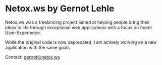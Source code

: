 # Netox.ws by Gernot Lehle

Netox.ws was a freelancing project aimed at helping people bring their ideas to life through exceptional web applications with a focus on fluent User-Experience.

While the original code is now deprecated, I am actively working on a new application with the same goals.

Contact: [gernot@netox.ws](mailto:gernot@netox.ws)